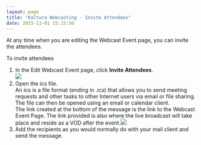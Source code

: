 ```yaml
---
layout: page
title: "Kaltura Webcasting - Invite Attendees"
date: 2015-11-01 15:15:50
---
```


<p>
    At any time when you are editing the Webcast Event page, you can invite the attendees.
  </p>
  
  <p class="Procedure mce-procedure">
    To invite attendees
  </p>
  
  <ol>
    <li>
      In the Edit Webcast Event page, click <strong>Invite Attendees</strong>.<br /><img src="{{site.url}}/assets/2904">
    </li>
    <li>
      Open the ics file. <br />An ics is a file format (ending in .ics) that allows you to send meeting requests and other tasks to other Internet users via email or file sharing. The file can then be opened using an email or calendar client.<br />The link created at the bottom of the message is the link to the Webcast Event Page. The link provided is also where the live broadcast will take place and reside as a VOD after the event.<img src="{{site.url}}/assets/2906">
    </li>
    <li>
      Add the recipients as you would normally do with your mail client and send the message.
    </li>
  </ol>